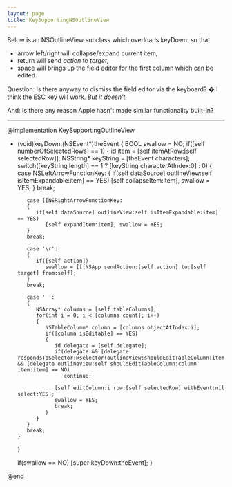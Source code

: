 ```yaml
---
layout: page
title: KeySupportingNSOutlineView
---
```




Below is an NSOutlineView subclass which overloads keyDown: so that


* arrow left/right will collapse/expand current item,
* return will send *action* to *target*,
* space will brings up the field editor for the first column which can be edited.


Question: Is there anyway to dismiss the field editor via the keyboard? � I think the ESC key will work. *But it doesn't.*

And: Is there any reason Apple hasn't made similar functionality built-in?

----
    
@implementation KeySupportingOutlineView

- (void)keyDown:(NSEvent*)theEvent
{
   BOOL swallow = NO;
   if([self numberOfSelectedRows] == 1)
   {
      id item = [self itemAtRow:[self selectedRow]];
      NSString* keyString = [theEvent characters];
      switch([keyString length] == 1 ? [keyString characterAtIndex:0] : 0)
      {
         case NSLeftArrowFunctionKey:
         {
            if(self dataSource] outlineView:self isItemExpandable:item] == YES)
               [self collapseItem:item], swallow = YES;
         }
         break;

         case [[NSRightArrowFunctionKey:
         {
            if(self dataSource] outlineView:self isItemExpandable:item] == YES)
               [self expandItem:item], swallow = YES;
         }
         break;

         case '\r':
         {
            if([self action])
               swallow = [[[NSApp sendAction:[self action] to:[self target] from:self];
         }
         break;

         case ' ':
         {
            NSArray* columns = [self tableColumns];
            for(int i = 0; i < [columns count]; i++)
            {
               NSTableColumn* column = [columns objectAtIndex:i];
               if([column isEditable] == YES)
               {
                  id delegate = [self delegate];
                  if(delegate && [delegate respondsToSelector:@selector(outlineView:shouldEditTableColumn:item:)] && [delegate outlineView:self shouldEditTableColumn:column item:item] == NO)
                     continue;
   
                  [self editColumn:i row:[self selectedRow] withEvent:nil select:YES];
                  swallow = YES;
                  break;
               }
            }
         }
         break;
      }
   }

   if(swallow == NO)
      [super keyDown:theEvent];
}

@end

